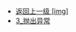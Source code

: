 - [返回上一级 [img]](page/后端/JavaNote/2_Java(书栈)/4_异常处理/img/)
- [3_抛出异常](page/后端/JavaNote/2_Java(书栈)/4_异常处理/img/3_抛出异常/)
